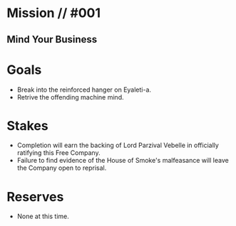 # Mission // #001
## Mind Your Business
# Goals
- Break into the reinforced hanger on Eyaleti-a. 
- Retrive the offending machine mind.

# Stakes
- Completion will earn the backing of Lord Parzival Vebelle in officially ratifying this Free Company.
- Failure to find evidence of the House of Smoke's malfeasance will leave the Company open to reprisal. 

# Reserves
- None at this time.